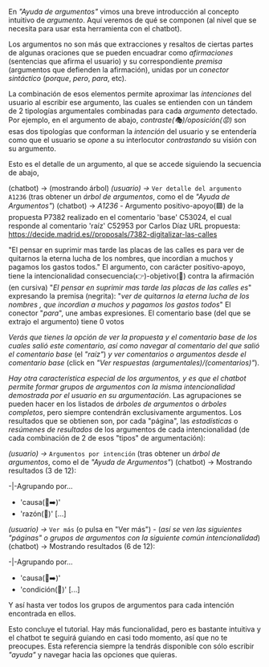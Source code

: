 En _"Ayuda de argumentos"_ vimos una breve introducción al concepto intuitivo de *argumento*. Aquí veremos de qué se componen (al nivel que se necesita para usar esta herramienta con el chatbot).

Los argumentos no son más que extracciones y resaltos de ciertas partes de algunas oraciones que se pueden encuadrar como *afirmaciones* (sentencias que afirma el usuario) y su correspondiente *premisa* (argumentos que defienden la afirmación), unidas por un *conector sintáctico* (_porque_,  _pero_, _para_, etc).

La combinación de esos elementos permite aproximar las _intenciones_ del usuario al escribir ese argumento, las cuales se entienden con un tándem de 2 tipologías argumentales combinadas para cada *argumento* detectado. Por ejemplo, en el argumento de abajo, _contraste(🎭)/oposición(😡)_ son esas dos tipologías que conforman la _intención_ del usuario y se entendería como que el usuario se _opone_ a su interlocutor _contrastando_ su visión con su argumento.

Esto es el detalle de un argumento, al que se accede siguiendo la secuencia de abajo,

(chatbot) -> (mostrando árbol)
*(usuario) ->* `Ver detalle del argumento A1236` (tras obtener un _árbol de argumentos_, como el de _"Ayuda de Argumentos"_)
(chatbot) -> *A1236* - Argumento positivo-apoyo(🟩) de la propuesta P7382 realizado en el comentario 'base' C53024, el cual responde al comentario 'raíz' C52953 por Carlos Díaz
URL propuesta: https://decide.madrid.es//proposals/7382-digitalizar-las-calles

"El pensar en suprimir mas tarde las placas de las calles es para ver de quitarnos la eterna lucha de los nombres, que incordian a muchos y pagamos los gastos todos."
El argumento, con carácter positivo-apoyo, tiene la intencionalidad consecuencia(👉)-objetivo(🎯) contra la afirmación (en cursiva)
"_El pensar en suprimir mas tarde las placas de las calles es_"
expresando la premisa (negrita):
"*ver de quitarnos la eterna lucha de los nombres , que incordian a muchos y pagamos los gastos todos*"
El conector "*para*", une ambas expresiones.
El comentario base (del que se extrajo el argumento) tiene 0 votos

*Verás que tienes la opción de ver la propuesta y el comentario base de los cuales salió este comentario, así como navegar al comentario del que salió el comentario base* (el _"raíz"_) *y ver comentarios o argumentos desde el comentario base* (click en _"Ver respuestas (argumentales)/(comentarios)"_). 

*Hay otra característica especial de los argumentos, y es que el chatbot permite formar grupos de argumentos con la misma* _intencionalidad_ *demostrada por el usuario en su argumentación*. Las agrupaciones se pueden hacer en los listados de _árboles de argumentos_ o _árboles completos_, pero siempre contendrán exclusivamente argumentos. Los resultados que se obtienen son, por cada "página", las _estadísticas_ o _resúmenes de resultados_ de los argumentos de cada intencionalidad (de cada combinación de 2 de esos "tipos" de argumentación):

*(usuario) ->* `Argumentos por intención` (tras obtener un _árbol de argumentos_, como el de _"Ayuda de Argumentos"_)
(chatbot) -> Mostrando resultados (3 de 12):

-|-Agrupando por...
- 'causa(🤔➡️)'
- 'razón(🧐)' \[...]

*(usuario) ->* `Ver más` (o pulsa en "Ver más") - (*así se ven las siguientes "páginas" o grupos de argumentos con la siguiente común intencionalidad*)
(chatbot) -> Mostrando resultados (6 de 12):

-|-Agrupando por...
- 'causa(🤔➡️)'
- 'condición(🚦)' \[...]

Y así hasta ver todos los grupos de argumentos para cada intención encontrada en ellos. 

Esto concluye el tutorial. Hay más funcionalidad, pero es bastante intuitiva y el chatbot te seguirá guiando en casi todo momento, así que no te preocupes. Esta referencia siempre la tendrás disponible con sólo escribir _"ayuda"_ y navegar hacia las opciones que quieras.

